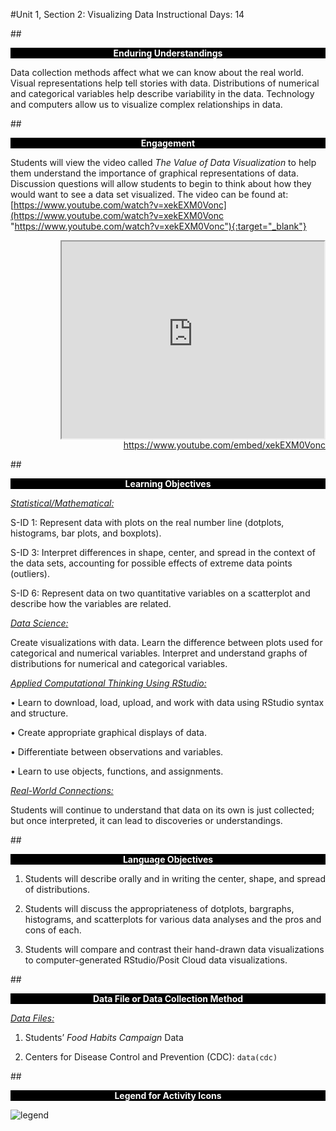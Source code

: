#Unit 1, Section 2: Visualizing Data
Instructional Days: 14

##<p style="background: black; color: white; text-align: center;">**Enduring Understandings**</p>
Data collection methods affect what we can know about the real world. Visual representations help tell
stories with data. Distributions of numerical and categorical variables help describe variability in the data.
Technology and computers allow us to visualize complex relationships in data.

##<p style="background: black; color: white; text-align: center;">**Engagement**</p>
Students will view the video called *The Value of Data Visualization* to help them understand the
importance of graphical representations of data. Discussion questions will allow students to begin to think
about how they would want to see a data set visualized. The video can be found at:
[https://www.youtube.com/watch?v=xekEXM0Vonc](https://www.youtube.com/watch?v=xekEXM0Vonc "https://www.youtube.com/watch?v=xekEXM0Vonc"){:target="_blank"}

  <div align="right"><iframe width="420" height="315"
  src="https://www.youtube.com/embed/xekEXM0Vonc" allowfullscreen>
  </iframe><br><a href="https://www.youtube.com/embed/xekEXM0Vonc">https://www.youtube.com/embed/xekEXM0Vonc</a></div>

##<p style="background: black; color: white; text-align: center;">**Learning Objectives**</p>
*<u>Statistical/Mathematical:</u>* 

S-ID 1: Represent data with plots on the real number line (dotplots, histograms, bar plots, and boxplots).

S-ID 3: Interpret differences in shape, center, and spread in the context of the data sets, accounting for
possible effects of extreme data points (outliers).

S-ID 6: Represent data on two quantitative variables on a scatterplot and describe how the variables are
related.

*<u>Data Science:</u>*

Create visualizations with data. Learn the difference between plots used for categorical and numerical
variables. Interpret and understand graphs of distributions for numerical and categorical variables.

*<u>Applied Computational Thinking Using RStudio:</u>*

• Learn to download, load, upload, and work with data using RStudio syntax and structure.

• Create appropriate graphical displays of data.

• Differentiate between observations and variables.

• Learn to use objects, functions, and assignments.

*<u>Real-World Connections:</u>*

Students will continue to understand that data on its own is just collected; but once interpreted, it can lead
to discoveries or understandings.

##<p style="background: black; color: white; text-align: center;">**Language Objectives**</p>
1. Students will describe orally and in writing the center, shape, and spread of distributions.

2. Students will discuss the appropriateness of dotplots, bargraphs, histograms, and scatterplots for various data analyses and the pros and cons of each.

3. Students will compare and contrast their hand-drawn data visualizations to computer-generated RStudio/Posit Cloud data visualizations.

##<p style="background: black; color: white; text-align: center;">**Data File or Data Collection Method**</p>
*<u>Data Files:</u>*

1. Students’ *Food Habits Campaign* Data

2. Centers for Disease Control and Prevention (CDC): ```data(cdc)```

##<p style="background: black; color: white; text-align: center;">**Legend for Activity Icons**</p>
![legend](../img/legend.png)